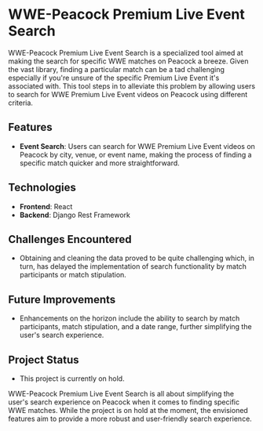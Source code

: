# WWE-Peacock Premium Live Event Search

WWE-Peacock Premium Live Event Search is a specialized tool aimed at making the search for specific WWE matches on Peacock a breeze. Given the vast library, finding a particular match can be a tad challenging especially if you're unsure of the specific Premium Live Event it's associated with. This tool steps in to alleviate this problem by allowing users to search for WWE Premium Live Event videos on Peacock using different criteria.

## Features

- **Event Search**: Users can search for WWE Premium Live Event videos on Peacock by city, venue, or event name, making the process of finding a specific match quicker and more straightforward.

## Technologies

- **Frontend**: React
- **Backend**: Django Rest Framework

## Challenges Encountered

- Obtaining and cleaning the data proved to be quite challenging which, in turn, has delayed the implementation of search functionality by match participants or match stipulation.

## Future Improvements

- Enhancements on the horizon include the ability to search by match participants, match stipulation, and a date range, further simplifying the user's search experience.

## Project Status

- This project is currently on hold.

WWE-Peacock Premium Live Event Search is all about simplifying the user's search experience on Peacock when it comes to finding specific WWE matches. While the project is on hold at the moment, the envisioned features aim to provide a more robust and user-friendly search experience.
